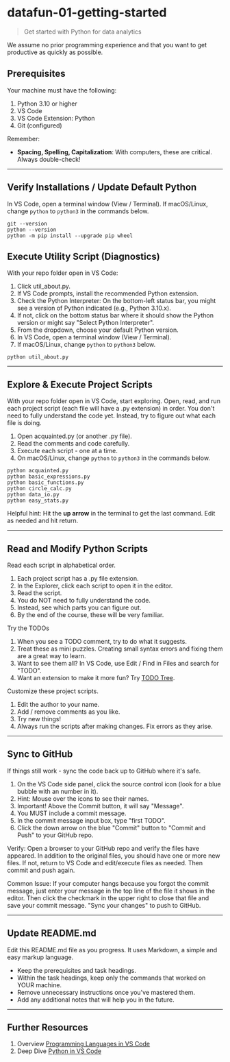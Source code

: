 # datafun-01-getting-started

> Get started with Python for data analytics

We assume no prior programming experience and that you want to
get productive as quickly as possible.

## Prerequisites

Your machine must have the following:

1. Python 3.10 or higher
1. VS Code
1. VS Code Extension: Python
1. Git (configured)

Remember:

- **Spacing, Spelling, Capitalization**: With computers, these are critical. Always double-check!

---

## Verify Installations / Update Default Python

In VS Code, open a terminal window (View / Terminal).
If macOS/Linux, change `python` to `python3` in the commands below.

```shell
git --version
python --version
python -m pip install --upgrade pip wheel
```

## Execute Utility Script (Diagnostics)

With your repo folder open in VS Code:

1. Click util_about.py.
1. If VS Code prompts, install the recommended Python extension.
1. Check the Python Interpreter: On the bottom-left status bar, you might see a version of Python indicated (e.g., Python 3.10.x).
1. If not, click on the bottom status bar where it should show the Python version or might say "Select Python Interpreter".
1. From the dropdown, choose your default Python version.
1. In VS Code, open a terminal window (View / Terminal).
1. If macOS/Linux, change `python` to `python3` below.

```shell
python util_about.py
```
---

## Explore & Execute Project Scripts

With your repo folder open in VS Code, start exploring.
Open, read, and run each project script (each file will have a .py extension) in order.
You don't need to fully understand the code yet. 
Instead, try to figure out what each file is doing.

1. Open acquainted.py (or another .py file).
1. Read the comments and code carefully.
1. Execute each script - one at a time.
1. On macOS/Linux, change `python` to `python3` in the commands below.

```shell
python acquainted.py
python basic_expressions.py
python basic_functions.py
python circle_calc.py
python data_io.py
python easy_stats.py
```

Helpful hint: Hit the **up arrow** in the terminal to get the last command. Edit as needed and hit return.

---

## Read and Modify Python Scripts

Read each script in alphabetical order.

1. Each project script has a .py file extension.
1. In the Explorer, click each script to open it in the editor.
1. Read the script.
1. You do NOT need to fully understand the code.
1. Instead, see which parts you can figure out.
1. By the end of the course, these will be very familiar.

Try the TODOs

1. When you see a TODO comment, try to do what it suggests.
1. Treat these as mini puzzles. Creating small syntax errors and fixing them are a great way to learn.
1. Want to see them all? In VS Code, use Edit / Find in Files and search for "TODO".
1. Want an extension to make it more fun? Try [TODO Tree](https://marketplace.visualstudio.com/items?itemName=Gruntfuggly.todo-tree).

Customize these project scripts.

1. Edit the author to your name.
1. Add / remove comments as you like.
1. Try new things!
1. Always run the scripts after making changes. Fix errors as they arise.

---

## Sync to GitHub

If things still work - sync the code back up to GitHub where it's safe.

1. On the VS Code side panel, click the source control icon (look for a blue bubble with an number in it).
1. Hint: Mouse over the icons to see their names.
1. Important! Above the Commit button, it will say "Message". 
1. You MUST include a commit message. 
1. In the commit message input box, type "first TODO".
1. Click the down arrow on the blue "Commit" button to "Commit and Push" to your GitHub repo.

Verify: Open a browser to your GitHub repo and verify the files have appeared. 
In addition to the original files, you should have one or more new files. 
If not, return to VS Code and edit/execute files as needed. 
Then commit and push again.

Common Issue: If your computer hangs because you forgot the commit message, 
just enter your message in the top line of the file it shows in the editor.
Then click the checkmark in the upper right to close that file and save your commit message.
"Sync your changes" to push to GitHub. 

---

## Update README.md

Edit this README.md file as you progress. It uses Markdown, a simple and easy markup language.

- Keep the prerequisites and task headings. 
- Within the task headings, keep only the commands that worked on YOUR machine. 
- Remove unnecessary instructions once you've mastered them.
- Add any additional notes that will help you in the future.

---

## Further Resources

1. Overview [Programming Languages in VS Code](https://code.visualstudio.com/docs/languages/overview)
1. Deep Dive [Python in VS Code](https://code.visualstudio.com/docs/python/python-tutorial)
